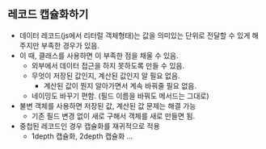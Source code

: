 ## 레코드 캡슐화하기

- 데이터 레코드(js에서 리터럴 객체형태)는 값을 의미있는 단위로 전달할 수 있게 해주지만 부족한 경우가 있음.
- 이 때, 클래스를 사용하면 이 부족한 점을 채울 수 있음.
  - 외부에서 데이터 접근을 하지 못하도록 만들 수 있음.
  - 무엇이 저장된 값인지, 계산된 값인지 알 필요 없음.
    - 계산된 값이 뭔지 알아가면서 계속 바꿔줄 필요 없음.
  - 네이밍도 바꾸기 편함. (필드 이름을 바꿔도 메서드는 그대로)
- 불변 객체를 사용하면 저장된 값, 계산된 값 문제는 해결 가능
  - 기존 필드 변경 없이 새로 구해서 객체를 새로 만들면 됨.
- 중첩된 레코드인 경우 캡슐화를 재귀적으로 적용
  - 1depth 캡슐화, 2depth 캡슐화 ...
